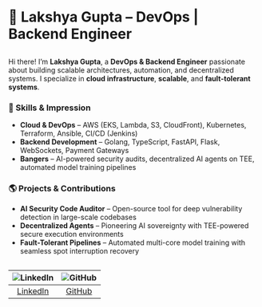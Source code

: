 # 🚀 Lakshya Gupta – DevOps | Backend Engineer

##
Hi there! I’m **Lakshya Gupta**, a **DevOps & Backend Engineer** passionate about building scalable architectures, automation, and decentralized systems. I specialize in **cloud infrastructure**, **scalable**, and **fault-tolerant systems**.

### 🔹 Skills & Impression

- **Cloud & DevOps** – AWS (EKS, Lambda, S3, CloudFront), Kubernetes, Terraform, Ansible, CI/CD (Jenkins)
- **Backend Development** – Golang, TypeScript, FastAPI, Flask, WebSockets, Payment Gateways
- **Bangers** – AI-powered security audits, decentralized AI agents on TEE, automated model training pipelines

### 🌎 Projects & Contributions

- **AI Security Code Auditor** – Open-source tool for deep vulnerability detection in large-scale codebases
- **Decentralized Agents** – Pioneering AI sovereignty with TEE-powered secure execution environments
- **Fault-Tolerant Pipelines** – Automated multi-core model training with seamless spot interruption recovery
  
##
| ![LinkedIn](https://img.shields.io/badge/LinkedIn-%230077B5.svg?style=for-the-badge&logo=linkedin&logoColor=white) | ![GitHub](https://img.shields.io/badge/GitHub-%2312100E.svg?style=for-the-badge&logo=github&logoColor=white) |
|:-----------------------------------:|:------------------------------------:|
| [LinkedIn](https://www.linkedin.com/in/lakshya-gupta-291645252/) | [GitHub](https://github.com/lakshya404stc) |
